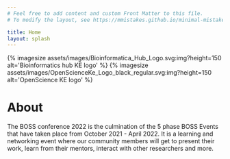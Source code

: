 ```yaml
---
# Feel free to add content and custom Front Matter to this file.
# To modify the layout, see https://mmistakes.github.io/minimal-mistakes/docs/layouts/

title: Home
layout: splash
---
```

<!-- https://github.com/generalui/jekyll-image-size -->
{% imagesize assets/images/Bioinformatica_Hub_Logo.svg:img?height=150 alt='Bioinformatics hub KE logo' %}
{% imagesize assets/images/OpenScienceKe_Logo_black_regular.svg:img?height=150 alt='OpenScience KE logo' %}

# About

The BOSS conference 2022 is the culmination of the 5 phase BOSS Events that have taken place from October 2021 - April 2022. 
It is a learning and networking event where our community members will get to present their work, learn from their mentors, 
interact with other researchers and more.
